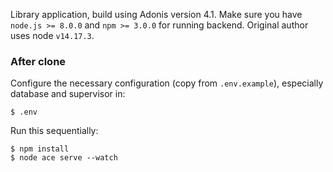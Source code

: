 Library application, build using Adonis version 4.1.
Make sure you have `node.js >= 8.0.0` and `npm >= 3.0.0` for running backend.
Original author uses node `v14.17.3`.

### After clone

Configure the necessary configuration (copy from `.env.example`), especially database and supervisor in:

	$ .env

Run this sequentially:

	$ npm install
	$ node ace serve --watch